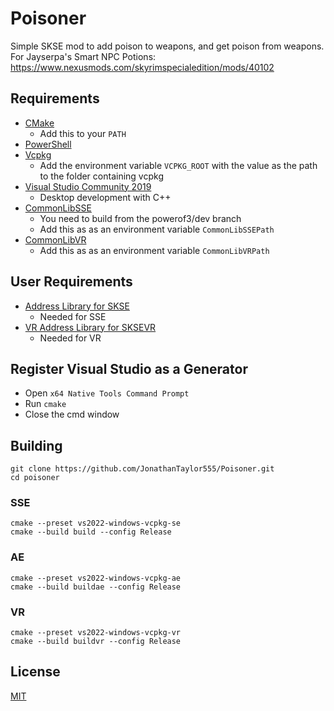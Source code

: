 # Poisoner

Simple SKSE mod to add poison to weapons, and get poison from weapons. For Jayserpa's Smart NPC Potions: https://www.nexusmods.com/skyrimspecialedition/mods/40102

## Requirements
* [CMake](https://cmake.org/)
	* Add this to your `PATH`
* [PowerShell](https://github.com/PowerShell/PowerShell/releases/latest)
* [Vcpkg](https://github.com/microsoft/vcpkg)
	* Add the environment variable `VCPKG_ROOT` with the value as the path to the folder containing vcpkg
* [Visual Studio Community 2019](https://visualstudio.microsoft.com/)
	* Desktop development with C++
* [CommonLibSSE](https://github.com/powerof3/CommonLibSSE/tree/dev)
	* You need to build from the powerof3/dev branch
	* Add this as as an environment variable `CommonLibSSEPath`
* [CommonLibVR](https://github.com/alandtse/CommonLibVR/tree/vr)
	* Add this as as an environment variable `CommonLibVRPath`

## User Requirements
* [Address Library for SKSE](https://www.nexusmods.com/skyrimspecialedition/mods/32444)
	* Needed for SSE
* [VR Address Library for SKSEVR](https://www.nexusmods.com/skyrimspecialedition/mods/58101)
	* Needed for VR

## Register Visual Studio as a Generator
* Open `x64 Native Tools Command Prompt`
* Run `cmake`
* Close the cmd window

## Building
```
git clone https://github.com/JonathanTaylor555/Poisoner.git
cd poisoner
```
### SSE
```
cmake --preset vs2022-windows-vcpkg-se
cmake --build build --config Release
```

### AE
```
cmake --preset vs2022-windows-vcpkg-ae
cmake --build buildae --config Release
```

### VR
```
cmake --preset vs2022-windows-vcpkg-vr
cmake --build buildvr --config Release
```

## License
[MIT](LICENSE)
